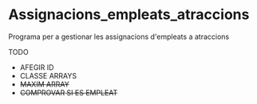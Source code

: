 # Assignacions_empleats_atraccions
Programa per a gestionar les assignacions d'empleats a atraccions

TODO
- AFEGIR ID
- CLASSE ARRAYS
- ~~MAXIM ARRAY~~
- ~~COMPROVAR SI ES EMPLEAT~~
